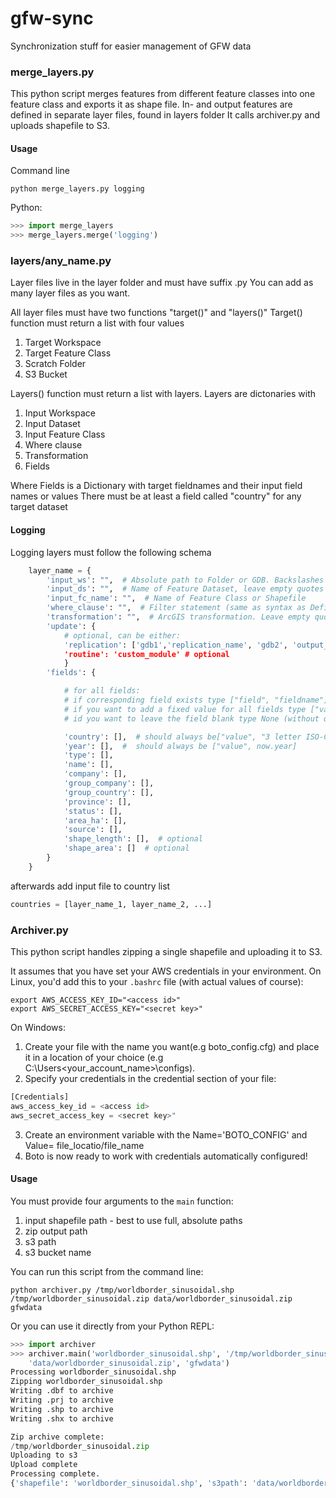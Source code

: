 gfw-sync
========

Synchronization stuff for easier management of GFW data

### merge_layers.py

This python script merges features from different feature classes into one feature class and exports it as shape file.
In- and output features are defined in separate layer files, found in layers folder
It calls archiver.py and uploads shapefile to S3.


#### Usage

Command line
```shell
python merge_layers.py logging
```


Python:
```python
>>> import merge_layers
>>> merge_layers.merge('logging')
```



### layers/any_name.py

Layer files live in the layer folder and must have suffix .py
You can add as many layer files as you want.

All layer files must have two functions "target()" and "layers()"
Target() function must return a list with four values

1. Target Workspace
2. Target Feature Class
3. Scratch Folder
4. S3 Bucket

Layers() function must return a list with layers.
Layers are dictonaries with

1. Input Workspace
2. Input Dataset
3. Input Feature Class
4. Where clause
5. Transformation
6. Fields

Where Fields is a Dictionary with target fieldnames and their input field names or values
There must be at least a field called "country" for any target dataset


#### Logging

Logging layers must follow the following schema

```python
    layer_name = {
        'input_ws': "",  # Absolute path to Folder or GDB. Backslashes must be escaped by another backslash (\\)
        'input_ds': "",  # Name of Feature Dataset, leave empty quotes ("") if no Feature Dataset is used
        'input_fc_name': "",  # Name of Feature Class or Shapefile
        'where_clause': "",  # Filter statement (same as syntax as Definition Query in ArcMap. Leave empty quotes ("") if no filter is applied
        'transformation': "",  # ArcGIS transformation. Leave empty quotes ("") or type None (without quotes) if no transformation is needed
        'update': {
            # optional, can be either:
            'replication': ['gdb1','replication_name', 'gdb2', 'output_projection (optional)', 'transformation (optional)"], # optional
            'routine': 'custom_module' # optional
            }
        'fields': {

            # for all fields:
            # if corresponding field exists type ["field", "fieldname"], fieldname is case sensitive!
            # if you want to add a fixed value for all fields type ["value", "some text"]
            # id you want to leave the field blank type None (without quotes and squared brackets)

            'country': [],  # should always be["value", "3 letter ISO-Code"],
            'year': [],  #  should always be ["value", now.year]
            'type': [],
            'name': [],
            'company': [],
            'group_company': [],
            'group_country': [],
            'province': [],
            'status': [],
            'area_ha': [],
            'source': [],
            'shape_length': [],  # optional
            'shape_area': []  # optional
        }
    }
```

afterwards add input file to country list

```python
countries = [layer_name_1, layer_name_2, ...]
```



### Archiver.py

This python script handles zipping a single shapefile and uploading it to S3.

It assumes that you have set your AWS credentials in your environment. On Linux, you'd add this to your `.bashrc` file (with actual values of course):

```shell
export AWS_ACCESS_KEY_ID="<access id>"
export AWS_SECRET_ACCESS_KEY="<secret key>"
```

On Windows:

1. Create your file with the name you want(e.g boto_config.cfg) and place it in a location of your choice (e.g C:\Users\<your_account_name>\configs).
2. Specify your credentials in the credential section of your file:

```python
[Credentials]
aws_access_key_id = <access id>
aws_secret_access_key = <secret key>"
```

3. Create an environment variable with the Name='BOTO_CONFIG' and Value= file_locatio/file_name
4. Boto is now ready to work with credentials automatically configured!


#### Usage

You must provide four arguments to the `main` function:

1. input shapefile path - best to use full, absolute paths
2. zip output path
3. s3 path
4. s3 bucket name

You can run this script from the command line:

```shell
python archiver.py /tmp/worldborder_sinusoidal.shp /tmp/worldborder_sinusoidal.zip data/worldborder_sinusoidal.zip gfwdata
```

Or you can use it directly from your Python REPL:

```python
>>> import archiver
>>> archiver.main('worldborder_sinusoidal.shp', '/tmp/worldborder_sinusoidal.zip',
    'data/worldborder_sinusoidal.zip', 'gfwdata')
Processing worldborder_sinusoidal.shp
Zipping worldborder_sinusoidal.shp
Writing .dbf to archive
Writing .prj to archive
Writing .shp to archive
Writing .shx to archive

Zip archive complete:
/tmp/worldborder_sinusoidal.zip
Uploading to s3
Upload complete
Processing complete.
{'shapefile': 'worldborder_sinusoidal.shp', 's3path': 'data/worldborder_sinusoidal.zip', 'bucket': 'gfwdata', 'zip_path': '/tmp/worldborder_sinusoidal.zip'}
```
